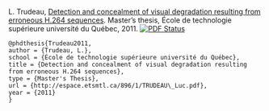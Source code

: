 L. Trudeau, [Detection and concealment of visual degradation resulting from erroneous H.264
sequences](https://www.sharelatex.com/github/repos/luctrudeau/Publications/builds/latest/output.pdf). Master’s thesis, École de technologie supérieure université du Québec, 2011. [![PDF Status](https://www.sharelatex.com/github/repos/luctrudeau/Publications/builds/latest/badge.svg)](https://www.sharelatex.com/github/repos/luctrudeau/Publications/builds/latest/output.pdf)

```
@phdthesis{Trudeau2011,
author = {Trudeau, L.},
school = {École de technologie supérieure université du Québec},
title = {Detection and concealment of visual degradation resulting from erroneous H.264 sequences},
type = {Master's Thesis},
url = {http://espace.etsmtl.ca/896/1/TRUDEAU\_Luc.pdf},
year = {2011}
}
```
